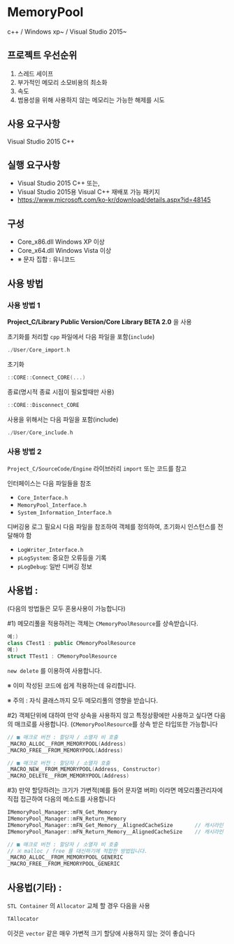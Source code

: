 # MemoryPool
c++ / Windows xp~ / Visual Studio 2015~

## 프로젝트 우선순위
1. 스레드 세이프
2. 부가적인 메모리 소모비용의 최소화
3. 속도
4. 범용성을 위해 사용하지 않는 메모리는 가능한 해제를 시도

## 사용 요구사항
Visual Studio 2015 C++

## 실행 요구사항
* Visual Studio 2015 C++ 또는,
* Visual Studio 2015용 Visual C++ 재배포 가능 패키지
* https://www.microsoft.com/ko-kr/download/details.aspx?id=48145

## 구성
* Core_x86.dll	Windows XP 이상
* Core_x64.dll	Windows Vista 이상
* ※ 문자 집합 : 유니코드


## 사용 방법
### 사용 방법 1
**Project_C/Library Public Version/Core Library BETA 2.0** 을 사용

초기화를 처리할 `cpp` 파일에서 다음 파일을 포함(`include`)
```c++
./User/Core_import.h
```
초기화
```c++
::CORE::Connect_CORE(...)
```
종료(명시적 종료 시점이 필요할때만 사용)
```c++
::CORE::Disconnect_CORE
```    
사용을 위해서는 다음 파일을 포함(include)
```c++
./User/Core_include.h
```
### 사용 방법 2
`Project_C/SourceCode/Engine` 라이브러리 `import` 또는 코드를 참고

인터페이스는 다음 파일들을 참조
* `Core_Interface.h`
* `MemoryPool_Interface.h`
* `System_Information_Interface.h`

디버깅용 로그 필요시 다음 파일을 참조하여 객체를 정의하여, 초기화시 인스턴스를 전달해야 함
* `LogWriter_Interface.h`
* `pLogSystem`: 중요한 오류등을 기록
* `pLogDebug`: 일반 디버깅 정보

## 사용법 :
(다음의 방법들은 모두 혼용사용이 가능합니다) 
 
#1) 메모리풀을 적용하려는 객체는 `CMemoryPoolResource`를 상속받습니다. 
```c++
예:)
class CTest1 : public CMemoryPoolResource 
예:) 
struct TTest1 : CMemoryPoolResource 
```
`new delete` 를 이용하여 사용합니다. 

※ 이미 작성된 코드에 쉽게 적용하는데 유리합니다. 

※ 주의 : 자식 클래스까지 모두 메모리풀의 영향을 받습니다. 

 
#2) 객체단위에 대하여 만약 상속을 사용하지 않고 특정상황에만 사용하고 싶다면 다음의 매크로를 사용합니다. (`CMemoryPoolResource`를 상속 받은 타입또한 가능합니다
```c++
// ■ 매크로 버전 : 할당자 / 소멸자 비 호출 
_MACRO_ALLOC__FROM_MEMORYPOOL(Address) 
_MACRO_FREE__FROM_MEMORYPOOL(Address) 

// ■ 매크로 버전 : 할당자 / 소멸자 호출 
_MACRO_NEW__FROM_MEMORYPOOL(Address, Constructor) 
_MACRO_DELETE__FROM_MEMORYPOOL(Address) 
```
#3) 만약 할당하려는 크기가 가변적(예를 들어 문자열 버퍼) 이라면 메모리풀관리자에 직접 접근하여 다음의 메소드를 사용합니다 
```c++
IMemoryPool_Manager::mFN_Get_Memory 
IMemoryPool_Manager::mFN_Return_Memory 
IMemoryPool_Manager::mFN_Get_Memory__AlignedCacheSize       // 캐시라인 정렬 버전 
IMemoryPool_Manager::mFN_Return_Memory__AlignedCacheSize    // 캐시라인 정렬 버전 

// ■ 매크로 버전 : 할당자 / 소멸자 비 호출 
// ※ malloc / free 를 대신하기에 적합한 방법입니다. 
_MACRO_ALLOC__FROM_MEMORYPOOL_GENERIC 
_MACRO_FREE__FROM_MEMORYPOOL_GENERIC 
```

## 사용법(기타) : 
`STL Container` 의 `Allocator` 교체 할 경우 다음을 사용 
```c++
TAllocator 
```
이것은 `vector` 같은 매우 가변적 크기 할당에 사용하지 않는 것이 좋습니다 
 
